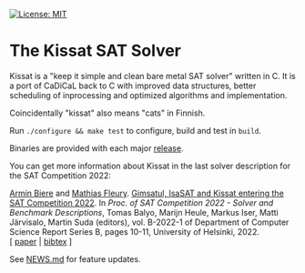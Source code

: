 [![License: MIT](https://img.shields.io/badge/License-MIT-yellow.svg)](https://opensource.org/licenses/MIT)

The Kissat SAT Solver
=====================

Kissat is a "keep it simple and clean bare metal SAT solver" written in C.
It is a port of CaDiCaL back to C with improved data structures, better
scheduling of inprocessing and optimized algorithms and implementation.

Coincidentally "kissat" also means "cats" in Finnish.

Run `./configure && make test` to configure, build and test in `build`.

Binaries are provided with each major [release](https://github.com/arminbiere/kissat/releases/).

You can get more information about Kissat in the last solver description for the SAT Competition 2022:

<a href="https://cca.informatik.uni-freiburg.de/biere/index.html#publications">Armin Biere</a> and <a
href="https://cca.informatik.uni-freiburg.de/fleury/index.html#publications">Mathias Fleury</a>.
<a href="https://cca.informatik.uni-freiburg.de/papers/BiereFleury-SAT-Competition-2022-solvers.pdf">Gimsatul, IsaSAT and Kissat entering the SAT Competition 2022</a>.
In <i>Proc.&nbsp;of SAT Competition 2022 - Solver and Benchmark Descriptions</i>,
Tomas Balyo, Marijn Heule, Markus Iser, Matti J&auml;rvisalo, Martin Suda (editors),
vol.&nbsp;B-2022-1 of Department of Computer Science Report Series B,
pages 10-11,
University of Helsinki, 2022.
<br>
[ <a href="https://cca.informatik.uni-freiburg.de/papers/BiereFleury-SAT-Competition-2022-solvers.pdf">paper</a>
| <a href="https://cca.informatik.uni-freiburg.de/papers/BiereFleury-SAT-Competition-2022-solvers.bib">bibtex</a>
]

See [NEWS.md](NEWS.md) for feature updates.

